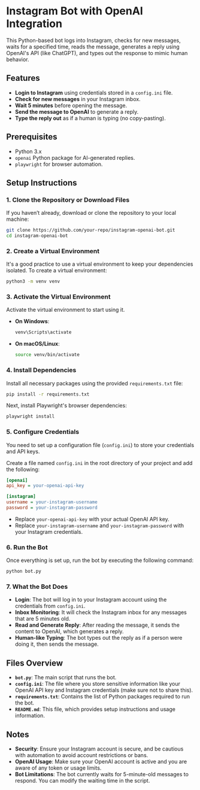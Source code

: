 
# Instagram Bot with OpenAI Integration

This Python-based bot logs into Instagram, checks for new messages, waits for a specified time, reads the message, generates a reply using OpenAI's API (like ChatGPT), and types out the response to mimic human behavior.

## Features

- **Login to Instagram** using credentials stored in a `config.ini` file.
- **Check for new messages** in your Instagram inbox.
- **Wait 5 minutes** before opening the message.
- **Send the message to OpenAI** to generate a reply.
- **Type the reply out** as if a human is typing (no copy-pasting).

## Prerequisites

- Python 3.x
- `openai` Python package for AI-generated replies.
- `playwright` for browser automation.

## Setup Instructions

### 1. Clone the Repository or Download Files

If you haven’t already, download or clone the repository to your local machine:

```bash
git clone https://github.com/your-repo/instagram-openai-bot.git
cd instagram-openai-bot
```

### 2. Create a Virtual Environment

It's a good practice to use a virtual environment to keep your dependencies isolated. To create a virtual environment:

```bash
python3 -m venv venv
```

### 3. Activate the Virtual Environment

Activate the virtual environment to start using it.

- **On Windows**:

  ```bash
  venv\Scripts\activate
  ```

- **On macOS/Linux**:

  ```bash
  source venv/bin/activate
  ```

### 4. Install Dependencies

Install all necessary packages using the provided `requirements.txt` file:

```bash
pip install -r requirements.txt
```

Next, install Playwright's browser dependencies:

```bash
playwright install
```

### 5. Configure Credentials

You need to set up a configuration file (`config.ini`) to store your credentials and API keys.

Create a file named `config.ini` in the root directory of your project and add the following:

```ini
[openai]
api_key = your-openai-api-key

[instagram]
username = your-instagram-username
password = your-instagram-password
```

- Replace `your-openai-api-key` with your actual OpenAI API key.
- Replace `your-instagram-username` and `your-instagram-password` with your Instagram credentials.

### 6. Run the Bot

Once everything is set up, run the bot by executing the following command:

```bash
python bot.py
```

### 7. What the Bot Does

- **Login**: The bot will log in to your Instagram account using the credentials from `config.ini`.
- **Inbox Monitoring**: It will check the Instagram inbox for any messages that are 5 minutes old.
- **Read and Generate Reply**: After reading the message, it sends the content to OpenAI, which generates a reply.
- **Human-like Typing**: The bot types out the reply as if a person were doing it, then sends the message.

## Files Overview

- **`bot.py`**: The main script that runs the bot.
- **`config.ini`**: The file where you store sensitive information like your OpenAI API key and Instagram credentials (make sure not to share this).
- **`requirements.txt`**: Contains the list of Python packages required to run the bot.
- **`README.md`**: This file, which provides setup instructions and usage information.

## Notes

- **Security**: Ensure your Instagram account is secure, and be cautious with automation to avoid account restrictions or bans.
- **OpenAI Usage**: Make sure your OpenAI account is active and you are aware of any token or usage limits.
- **Bot Limitations**: The bot currently waits for 5-minute-old messages to respond. You can modify the waiting time in the script.

